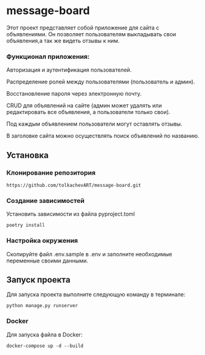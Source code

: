 # message-board

Этот проект представляет собой приложение для сайта с объявлениями. Он позволяет пользователям выкладывать свои объявления,а так же видеть отзывы к ним.

### Функционал приложения:
Авторизация и аутентификация пользователей.

Распределение ролей между пользователями (пользователь и админ).

Восстановление пароля через электронную почту.

CRUD для объявлений на сайте (админ может удалять или редактировать все объявления, а пользователи только свои).

Под каждым объявлением пользователи могут оставлять отзывы.

В заголовке сайта можно осуществлять поиск объявлений по названию.



## Установка

### Клонирование репозитория
````
https://github.com/tolkachevART/message-board.git
````
### Создание зависимостей
Установить зависимости из файла pyproject.toml
````
poetry install
````
### Настройка окружения
Скопируйте файл .env.sample в .env и заполните необходимые переменные своими данными.

## Запуск проекта

Для запуска проекта выполните следующую команду в терминале:
````
python manage.py runserver
````

### Docker
Для запуска файла в Docker:
````
docker-compose up -d --build
````
